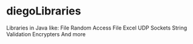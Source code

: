# diegoLibraries
Libraries in Java like:
File 
Random Access File
Excel
UDP Sockets
String Validation
Encrypters
And more
